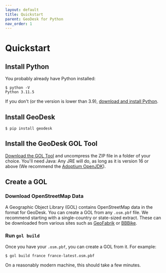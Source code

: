 ```yaml
---
layout: default
title: Quickstart
parent: GeoDesk for Python
nav_order: 1
---
```

# Quickstart

## Install Python

You probably already have Python installed:

```shell
$ python -V
Python 3.11.5
```

If you don't (or the version is lower than 3.9), [download and install Python](https://www.python.org/downloads/).

## Install GeoDesk

```shell
$ pip install geodesk
```

## Install the GeoDesk GOL Tool

[Download the GOL Tool](https://www.geodesk.com/download) and uncompress the ZIP file in a folder of your choice. You'll need Java: Any JRE will do, as long as it is version 16 or above (We recommend the [Adoptium OpenJDK](https://adoptium.net/)).

## Create a GOL

### Download OpenStreetMap Data

A Geographic Object Library (GOL) contains OpenStreetMap data in the format for GeoDesk. You can create a GOL from any `.osm.pbf` file. We recommend starting with a single-country or state-sized extract. These can be downloaded from various sites such as [GeoFabrik](https://download.geofabrik.de/) or
  [BBBike](https://download.bbbike.org/osm/planet/sub-planet-daily/).

### Run `gol build`

Once you have your `.osm.pbf`, you can create a GOL from it. For example:

```shell
$ gol build france france-latest.osm.pbf
```

On a reasonably modern machine, this should take a few minutes.
